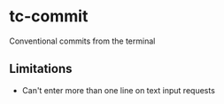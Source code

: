# tc-commit
Conventional commits from the terminal

## Limitations
- Can't enter more than one line on text input requests
